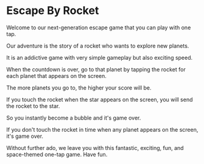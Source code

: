 # Escape By Rocket

Welcome to our next-generation escape game that you can play with one tap.

Our adventure is the story of a rocket who wants to explore new planets. 

It is an addictive game with very simple gameplay but also exciting speed.

When the countdown is over, go to that planet by tapping the rocket for each planet that appears on the screen. 

The more planets you go to, the higher your score will be. 

If you touch the rocket when the star appears on the screen, you will send the rocket to the star. 

So you instantly become a bubble and it's game over. 

If you don't touch the rocket in time when any planet appears on the screen, it's game over.

Without further ado, we leave you with this fantastic, exciting, fun, and space-themed one-tap game. Have fun.
